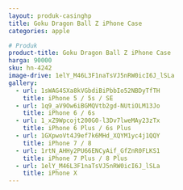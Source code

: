 ```yaml
---
layout: produk-casinghp
title: Goku Dragon Ball Z iPhone Case
categories: apple

# Produk
product-title: Goku Dragon Ball Z iPhone Case
harga: 90000
sku: hn-4242
image-drive: 1elY_M46L3F1naTsVJ5nRW0icI6J_lSLa
gallery:
  - url: 1sWAG4SXa8kVGbdiBiPbbIo52NBDyTfTH
    title: iPhone 5 / 5s / SE
  - url: 1q9_aV9Ow6iBGMQVtb2gd-NUtiOLM13Jo
    title: iPhone 6 / 6s
  - url: 1_xZ9Wpcojt200G0-l3Dv7lweMAy23zTx
    title: iPhone 6 Plus / 6s Plus
  - url: 1GXpwoVt4J9ef7k6MHd_XQYM1yc4j1QQY
    title: iPhone 7 / 8
  - url: 1rtN_AHHy2PU66ENCyAif_GfZnR0FLKS1
    title: iPhone 7 Plus / 8 Plus
  - url: 1elY_M46L3F1naTsVJ5nRW0icI6J_lSLa
    title: iPhone X
---
```

